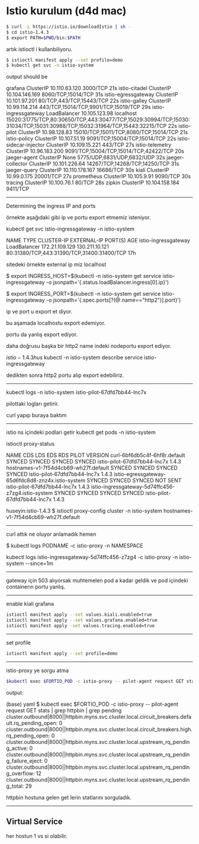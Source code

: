# Istio kurulum (d4d mac)

```sh
$ curl -L https://istio.io/downloadIstio | sh -
$ cd istio-1.4.3
$ export PATH=$PWD/bin:$PATH
```


artık istioctl i kullanbiliyoru.
```sh
$ istioctl manifest apply --set profile=demo 
$ kubectl get svc -n istio-system
```

output should be 

grafana                  ClusterIP      10.110.63.120    <none>        3000/TCP                                                                                                                     21s
istio-citadel            ClusterIP      10.104.146.169   <none>        8060/TCP,15014/TCP                                                                                                           31s
istio-egressgateway      ClusterIP      10.101.97.201    <none>        80/TCP,443/TCP,15443/TCP                                                                                                     22s
istio-galley             ClusterIP      10.99.114.214    <none>        443/TCP,15014/TCP,9901/TCP,15019/TCP                                                                                         29s
istio-ingressgateway     LoadBalancer   10.105.123.98    localhost     15020:31775/TCP,80:30650/TCP,443:30477/TCP,15029:30994/TCP,15030:31034/TCP,15031:30988/TCP,15032:31964/TCP,15443:32215/TCP   22s
istio-pilot              ClusterIP      10.98.128.83     <none>        15010/TCP,15011/TCP,8080/TCP,15014/TCP                                                                                       21s
istio-policy             ClusterIP      10.107.51.19     <none>        9091/TCP,15004/TCP,15014/TCP                                                                                                 22s
istio-sidecar-injector   ClusterIP      10.109.15.221    <none>        443/TCP                                                                                                                      27s
istio-telemetry          ClusterIP      10.96.183.200    <none>        9091/TCP,15004/TCP,15014/TCP,42422/TCP                                                                                       20s
jaeger-agent             ClusterIP      None             <none>        5775/UDP,6831/UDP,6832/UDP                                                                                                   32s
jaeger-collector         ClusterIP      10.101.226.64    <none>        14267/TCP,14268/TCP,14250/TCP                                                                                                31s
jaeger-query             ClusterIP      10.110.178.167   <none>        16686/TCP                                                                                                                    30s
kiali                    ClusterIP      10.99.0.175      <none>        20001/TCP                                                                                                                    27s
prometheus               ClusterIP      10.105.9.91      <none>        9090/TCP                                                                                                                     30s
tracing                  ClusterIP      10.100.76.1      <none>        80/TCP                                                                                                                       28s
zipkin                   ClusterIP      10.104.158.184   <none>        9411/TCP 








--------

Determining the ingress IP and ports
 

örnekte aşağıdaki gibi ip ve portu export etmemiz isteniyor. 

 kubectl get svc istio-ingressgateway -n istio-system

NAME                   TYPE           CLUSTER-IP       EXTERNAL-IP     PORT(S)                                      AGE
istio-ingressgateway   LoadBalancer   172.21.109.129   130.211.10.121  80:31380/TCP,443:31390/TCP,31400:31400/TCP   17h

sitedeki örnekte external ip miz localhost 

$ export INGRESS_HOST=$(kubectl -n istio-system get service istio-ingressgateway -o jsonpath='{.status.loadBalancer.ingress[0].ip}')

$ export INGRESS_PORT=$(kubectl -n istio-system get service istio-ingressgateway -o jsonpath='{.spec.ports[?(@.name=="http2")].port}')


ip ve port u export et diyor. 

bu aşamada localhostu export edemiyor. 

portu da yanlış export ediyor. 


daha doğrusu başka bir http2 name indeki nodeportu export ediyor. 

$istio-1.4.3 hus$  kubectl -n istio-system describe service istio-ingressgateway

dedikten sonra http2 portu alıp export edebiliriz.



---


kubectl logs  -n istio-system istio-pilot-67dfd7bb44-lnc7x


pilottaki logları getirir. 

curl yapıp buraya baktım

-----

istio ns içindeki podları getir 
kubectl get pods -n istio-system

 istioctl proxy-status

 NAME                                                   CDS        LDS        EDS        RDS          PILOT                            VERSION
curl-6bf6db5c4f-6hf8r.default                          SYNCED     SYNCED     SYNCED     SYNCED       istio-pilot-67dfd7bb44-lnc7x     1.4.3
hostnames-v1-7f54d4cb69-wh27f.default                  SYNCED     SYNCED     SYNCED     SYNCED       istio-pilot-67dfd7bb44-lnc7x     1.4.3
istio-egressgateway-65d6fdc8d8-znz4x.istio-system      SYNCED     SYNCED     SYNCED     NOT SENT     istio-pilot-67dfd7bb44-lnc7x     1.4.3
istio-ingressgateway-5d74ffc456-z7zg4.istio-system     SYNCED     SYNCED     SYNCED     SYNCED       istio-pilot-67dfd7bb44-lnc7x     1.4.3

 huseyin:istio-1.4.3 $ istioctl proxy-config cluster -n istio-system hostnames-v1-7f54d4cb69-wh27f.default



----

curl attık ne oluyor anlamadık hemen 

$ kubectl logs PODNAME -c istio-proxy -n NAMESPACE

kubectl logs istio-ingressgateway-5d74ffc456-z7zg4  -c istio-proxy -n istio-system --since=1m


----


gateway için 503 alıyorsak muhtemelen pod a kadar geldik ve pod içindeki containerın portu yanlış. 


-----

enable kiali grafana

```sh
istioctl manifest apply --set values.kiali.enabled=true
istioctl manifest apply --set values.grafana.enabled=true
istioctl manifest apply -set values.tracing.enabled=true
```


---

set profile 

```sh
istioctl manifest apply --set profile=demo
```




------



istio-proxy ye sorgu atma

```sh
$kubectl exec $FORTIO_POD -c istio-proxy -- pilot-agent request GET stats | grep httpbin | grep pending
```
output:

(base) yaml $ kubectl exec $FORTIO_POD -c istio-proxy -- pilot-agent request GET stats | grep httpbin | grep pending
cluster.outbound|8000||httpbin.myns.svc.cluster.local.circuit_breakers.default.rq_pending_open: 0
cluster.outbound|8000||httpbin.myns.svc.cluster.local.circuit_breakers.high.rq_pending_open: 0
cluster.outbound|8000||httpbin.myns.svc.cluster.local.upstream_rq_pending_active: 0
cluster.outbound|8000||httpbin.myns.svc.cluster.local.upstream_rq_pending_failure_eject: 0
cluster.outbound|8000||httpbin.myns.svc.cluster.local.upstream_rq_pending_overflow: 12
cluster.outbound|8000||httpbin.myns.svc.cluster.local.upstream_rq_pending_total: 29


httpbin hostuna gelen get lerin statlarını sorguladık.



-------

## Virtual Service

her hostun 1 vs si olabilir.



